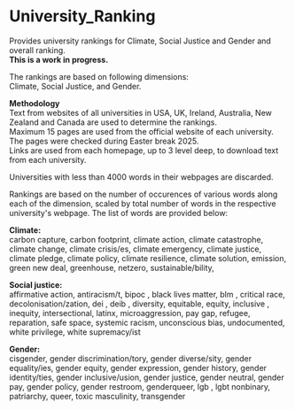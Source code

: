 # University_Ranking
Provides university rankings for Climate, Social Justice and Gender and overall ranking.  
<b>This is a work in progress.</b>     
  
The rankings are based on following dimensions:  
Climate, Social Justice, and Gender.

<b>Methodology</b>  
Text from websites of all universities in USA, UK, Ireland, Australia, New Zealand and Canada are used to determine the rankings.  
Maximum 15 pages are used from the official website of each university.  The pages were checked during Easter break 2025.  
Links are used from each homepage, up to 3 level deep, to download text from each university.  

Universities with less than 4000 words in their webpages are discarded.

Rankings are based on the number of occurences of various words along each of the dimension, scaled by total number of words in the respective university's webpage. The list of words are provided below:   

<b>Climate:</b>  
carbon capture,
carbon footprint,
climate action,
climate catastrophe,
climate change,
climate crisis/es,
climate emergency,
climate justice,
climate pledge,
climate policy,
climate resilience,
climate solution,
emission,
green new deal,
greenhouse,
netzero,
sustainable/bility,



<b>Social justice:</b>    
affirmative action,
antiracism/t,
bipoc ,
black lives matter,
 blm ,
critical race,
 decolonisation/zation,
 dei ,
 deib ,
diversity,
equitable,
equity,
inclusive ,
inequity,
intersectional,
latinx,
microaggression,
pay gap,
refugee,
 reparation,
safe space,
systemic racism,
unconscious bias,
undocumented,
white privilege,
white supremacy/ist



<b>Gender:</b>     
cisgender,
gender discrimination/tory,
gender diverse/sity,
gender equality/ies,
gender equity,
gender expression,
gender history,
gender identity/ties,
gender inclusive/usion,
gender justice,
gender neutral,
gender pay,
gender policy,
gender restroom,
genderqueer,
 lgb ,
 lgbt
nonbinary,
patriarchy,
queer,
toxic masculinity,
transgender




